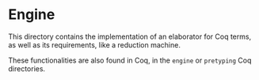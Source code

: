# Engine

This directory contains the implementation of an elaborator
for Coq terms, as well as its requirements, like a reduction machine.

These functionalities are also found in Coq, in the `engine` or `pretyping`
Coq directories.
